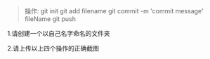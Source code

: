 > 操作: git init
> 			git add filename
> 		  git commit -m 'commit message' fileName
> 	  	git push 

1.请创建一个以自己名字命名的文件夹

2.请上传以上四个操作的正确截图


